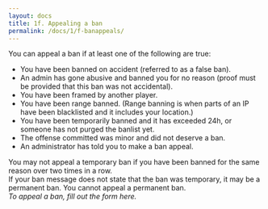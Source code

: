 ```yaml
---
layout: docs
title: 1f. Appealing a ban
permalink: /docs/1/f-banappeals/
---
```

You can appeal a ban if at least one of the following are true:

* You have been banned on accident (referred to as a false ban).
* An admin has gone abusive and banned you for no reason (proof must be provided that this ban was not accidental).
* You have been framed by another player.
* You have been range banned. (Range banning is when parts of an IP have been blacklisted and it includes your location.)
* You have been temporarily banned and it has exceeded 24h, or someone has not purged the banlist yet.
* The offense committed was minor and did not deserve a ban.
* An administrator has told you to make a ban appeal.

You may not appeal a temporary ban if you have been banned for the same reason over two times in a row.
<br>
If your ban message does not state that the ban was temporary, it may be a permanent ban. You cannot appeal a permanent ban.
<br>
_To appeal a ban, fill out the form here._
